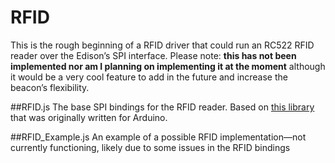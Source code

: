# RFID
This is the rough beginning of a RFID driver that could run an RC522 RFID reader over the Edison’s SPI interface. Please note: **this has not been implemented nor am I planning on implementing it at the moment** although it would be a very cool feature to add in the future and increase the beacon’s flexibility.

##RFID.js
The base SPI bindings for the RFID reader. Based on [this library](https://github.com/miguelbalboa/rfid) that was originally written for Arduino.

##RFID_Example.js
An example of a possible RFID implementation—not currently functioning, likely due to some issues in the RFID bindings